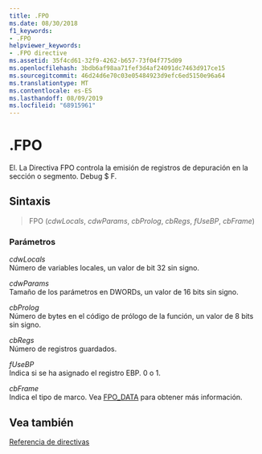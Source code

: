 ```yaml
---
title: .FPO
ms.date: 08/30/2018
f1_keywords:
- .FPO
helpviewer_keywords:
- .FPO directive
ms.assetid: 35f4cd61-32f9-4262-b657-73f04f775d09
ms.openlocfilehash: 3bdb6af98aa71fef3d4af24091dc7463d917ce15
ms.sourcegitcommit: 46d24d6e70c03e05484923d9efc6ed5150e96a64
ms.translationtype: MT
ms.contentlocale: es-ES
ms.lasthandoff: 08/09/2019
ms.locfileid: "68915961"
---
```

# <a name="fpo"></a>.FPO

El. La Directiva FPO controla la emisión de registros de depuración en la sección o segmento. Debug $ F.

## <a name="syntax"></a>Sintaxis

> FPO (*cdwLocals*, *cdwParams*, *cbProlog*, *cbRegs*, *fUseBP*, *cbFrame*)

### <a name="parameters"></a>Parámetros

*cdwLocals*<br/>
Número de variables locales, un valor de bit 32 sin signo.

*cdwParams*<br/>
Tamaño de los parámetros en DWORDs, un valor de 16 bits sin signo.

*cbProlog*<br/>
Número de bytes en el código de prólogo de la función, un valor de 8 bits sin signo.

*cbRegs*<br/>
Número de registros guardados.

*fUseBP*<br/>
Indica si se ha asignado el registro EBP. 0 o 1.

*cbFrame*<br/>
Indica el tipo de marco.  Vea [FPO_DATA](/windows/desktop/api/winnt/ns-winnt-fpo_data) para obtener más información.

## <a name="see-also"></a>Vea también

[Referencia de directivas](../../assembler/masm/directives-reference.md)<br/>
